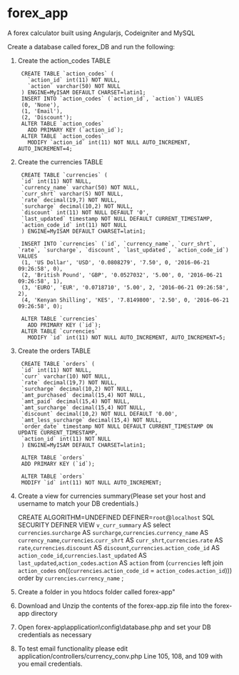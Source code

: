 # forex_app
A forex calculator built using Angularjs, Codeigniter and MySQL

Create a database called forex_DB and run the following:

1. Create the action_codes TABLE

        CREATE TABLE `action_codes` (
          `action_id` int(11) NOT NULL,
          `action` varchar(50) NOT NULL
        ) ENGINE=MyISAM DEFAULT CHARSET=latin1;
        INSERT INTO `action_codes` (`action_id`, `action`) VALUES
        (0, 'None'),
        (1, 'Email'),
        (2, 'Discount');
        ALTER TABLE `action_codes`
          ADD PRIMARY KEY (`action_id`);
        ALTER TABLE `action_codes`
          MODIFY `action_id` int(11) NOT NULL AUTO_INCREMENT, AUTO_INCREMENT=4;
          
2. Create the currencies TABLE

        CREATE TABLE `currencies` (
        `id` int(11) NOT NULL,
        `currency_name` varchar(50) NOT NULL,
        `curr_shrt` varchar(5) NOT NULL,
        `rate` decimal(19,7) NOT NULL,
        `surcharge` decimal(10,2) NOT NULL,
        `discount` int(11) NOT NULL DEFAULT '0',
        `last_updated` timestamp NOT NULL DEFAULT CURRENT_TIMESTAMP,
        `action_code_id` int(11) NOT NULL
        ) ENGINE=MyISAM DEFAULT CHARSET=latin1;

        INSERT INTO `currencies` (`id`, `currency_name`, `curr_shrt`, `rate`, `surcharge`, `discount`, `last_updated`, `action_code_id`) VALUES
        (1, 'US Dollar', 'USD', '0.0808279', '7.50', 0, '2016-06-21 09:26:58', 0),
        (2, 'British Pound', 'GBP', '0.0527032', '5.00', 0, '2016-06-21 09:26:58', 1),
        (3, 'EURO', 'EUR', '0.0718710', '5.00', 2, '2016-06-21 09:26:58', 2),
        (4, 'Kenyan Shilling', 'KES', '7.8149800', '2.50', 0, '2016-06-21 09:26:58', 0);
        
        ALTER TABLE `currencies`
          ADD PRIMARY KEY (`id`);
        ALTER TABLE `currencies`
          MODIFY `id` int(11) NOT NULL AUTO_INCREMENT, AUTO_INCREMENT=5;
          
3. Create the orders TABLE

        CREATE TABLE `orders` (
        `id` int(11) NOT NULL,
        `curr` varchar(10) NOT NULL,
        `rate` decimal(19,7) NOT NULL,
        `surcharge` decimal(10,2) NOT NULL,
        `amt_purchased` decimal(15,4) NOT NULL,
        `amt_paid` decimal(15,4) NOT NULL,
        `amt_surcharge` decimal(15,4) NOT NULL,
        `discount` decimal(10,2) NOT NULL DEFAULT '0.00',
        `amt_less_surcharge` decimal(15,4) NOT NULL,
        `order_date` timestamp NOT NULL DEFAULT CURRENT_TIMESTAMP ON UPDATE CURRENT_TIMESTAMP,
        `action_id` int(11) NOT NULL
        ) ENGINE=MyISAM DEFAULT CHARSET=latin1;

        ALTER TABLE `orders`
        ADD PRIMARY KEY (`id`);

        ALTER TABLE `orders`
        MODIFY `id` int(11) NOT NULL AUTO_INCREMENT;
        
4. Create a view for currencies summary(Please set your host and username to match your DB credentials.)
        
      CREATE ALGORITHM=UNDEFINED DEFINER=`root`@`localhost` SQL SECURITY DEFINER VIEW `v_curr_summary`  AS  select `currencies`.`surcharge` AS `surcharge`,`currencies`.`currency_name` AS `currency_name`,`currencies`.`curr_shrt` AS `curr_shrt`,`currencies`.`rate` AS `rate`,`currencies`.`discount` AS `discount`,`currencies`.`action_code_id` AS `action_code_id`,`currencies`.`last_updated` AS `last_updated`,`action_codes`.`action` AS `action` from (`currencies` left join `action_codes` on((`currencies`.`action_code_id` = `action_codes`.`action_id`))) order by `currencies`.`currency_name` ;

5. Create a folder in you htdocs folder called forex-app"
6. Download and Unzip the contents of the forex-app.zip file into the forex-app directory
7. Open forex-app\application\config\database.php and set your DB credentials as necessary
8. To test email functionality please edit application/controllers/currency_conv.php Line 105, 108, and 109 with you email credentials. 
